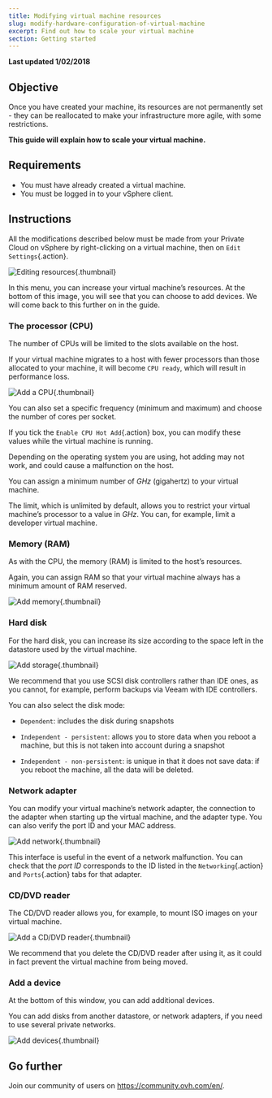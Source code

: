 ```yaml
---
title: Modifying virtual machine resources
slug: modify-hardware-configuration-of-virtual-machine
excerpt: Find out how to scale your virtual machine
section: Getting started
---
```


**Last updated 1/02/2018**

## Objective

Once you have created your machine, its resources are not permanently set - they can be reallocated to make your infrastructure more agile, with some restrictions.

**This guide will explain how to scale your virtual machine.**


## Requirements

- You must have already created a virtual machine.
- You must be logged in to your vSphere client.



## Instructions


All the modifications described below must be made from your Private Cloud on vSphere by right-clicking on a virtual machine, then on `Edit Settings`{.action}.

![Editing resources](images/add_ressources_edit.png){.thumbnail}

In this menu, you can increase your virtual machine’s resources. At the bottom of this image, you will see that you can choose to add devices. We will come back to this further on in the guide.


### The processor (CPU)

The number of CPUs will be limited to the slots available on the host.

If your virtual machine migrates to a host with fewer processors than those allocated to your machine, it will become `CPU ready`, which will result in performance loss.

![Add a CPU](images/add_ressources_cpu.png){.thumbnail}

You can also set a specific frequency (minimum and maximum) and choose the number of cores per socket.

If you tick the `Enable CPU Hot Add`{.action} box, you can modify these values while the virtual machine is running.

Depending on the operating system you are using, hot adding may not work, and could cause a malfunction on the host.

You can assign a minimum number of *GHz* (gigahertz) to your virtual machine.

The limit, which is unlimited by default, allows you to restrict your virtual machine’s processor to a value in *GHz*. You can, for example, limit a developer virtual machine.


### Memory (RAM)

As with the CPU, the memory (RAM) is limited to the host’s resources.

Again, you can assign RAM so that your virtual machine always has a minimum amount of RAM reserved.

![Add memory](images/add_ressources_ram.png){.thumbnail}


### Hard disk

For the hard disk, you can increase its size according to the space left in the datastore used by the virtual machine.

![Add storage](images/add_ressources_disk.png){.thumbnail}

We recommend that you use SCSI disk controllers rather than IDE ones, as you cannot, for example, perform backups via Veeam with IDE controllers.

You can also select the disk mode:

- `Dependent`: includes the disk during snapshots

- `Independent - persistent`: allows you to store data when you reboot a machine, but this is not taken into account during a snapshot

- `Independent - non-persistent`: is unique in that it does not save data: if you reboot the machine, all the data will be deleted.


### Network adapter

You can modify your virtual machine’s network adapter, the connection to the adapter when starting up the virtual machine, and the adapter type. You can also verify the port ID and your MAC address.

![Add network](images/add_ressources_network.png){.thumbnail}

This interface is useful in the event of a network malfunction. You can check that the *port ID* corresponds to the ID listed in the `Networking`{.action} and `Ports`{.action} tabs for that adapter.


### CD/DVD reader

The CD/DVD reader allows you, for example, to mount ISO images on your virtual machine.

![Add a CD/DVD reader](images/add_ressources_cd_dvd.png){.thumbnail}

We recommend that you delete the CD/DVD reader after using it, as it could in fact prevent the virtual machine from being moved.


### Add a device

At the bottom of this window, you can add additional devices.

You can add disks from another datastore, or network adapters, if you need to use several private networks.

![Add devices](images/add_ressources_new_device.png){.thumbnail}

## Go further

Join our community of users on <https://community.ovh.com/en/>.